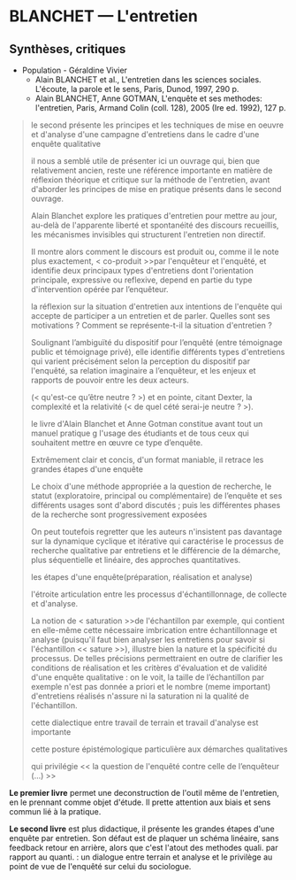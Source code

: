 # BLANCHET — L'entretien

## Synthèses, critiques

* Population - Géraldine Vivier
  * Alain BLANCHET et al., L'entretien dans les sciences sociales. L'écoute, la parole et le sens, Paris, Dunod, 1997, 290 p. 
  * Alain BLANCHET, Anne GOTMAN, L'enquête et ses methodes: l'entretien, Paris, Armand Colin \(coll. 128\), 2005 \(Ire ed. 1992\), 127 p.

> le second présente les principes et les techniques de mise en oeuvre et d'analyse d'une campagne d'entretiens dans le cadre d'une enquête qualitative
>
> il nous a semblé utile de présenter ici un ouvrage qui, bien que relativement ancien, reste une référence importante en matière de réflexion théorique et critique sur la méthode de l'entretien, avant d'aborder les principes de mise en pratique présents dans le second ouvrage.
>
> Alain Blanchet explore les pratiques d'entretien pour mettre au jour, au-delà de l'apparente liberté et spontanéité des discours recueillis, les mécanismes invisibles qui structurent l'entretien non directif.
>
> II montre alors comment le discours est produit ou, comme il le note plus exactement, &lt; co-produit &gt;&gt;par l'enquêteur et l'enquêté, et identifie deux principaux types d'entretiens dont l'orientation principale, expressive ou reflexive, depend en partie du type d'intervention opérée par l’enquêteur.
>
> la réflexion sur la situation d'entretien aux intentions de l'enquête qui accepte de participer a un entretien et de parler. Quelles sont ses motivations ? Comment se représente-t-il la situation d'entretien ?
>
> Soulignant l’ambiguïté du dispositif pour l’enquêté \(entre témoignage public et témoignage privé\), elle identifie différents types d'entretiens qui varient précisément selon la perception du dispositif par l'enquêté, sa relation imaginaire a l’enquêteur, et les enjeux et rapports de pouvoir entre les deux acteurs.
>
> \(&lt; qu'est-ce qu’être neutre ? &gt;\) et en pointe, citant Dexter, la complexité et la relativité \(&lt; de quel cété serai-je neutre ? &gt;\).
>
> le livre d'Alain Blanchet et Anne Gotman constitue avant tout un manuel pratique g l'usage des étudiants et de tous ceux qui souhaitent mettre en œuvre ce type d’enquête.
>
> Extrêmement clair et concis, d'un format maniable, il retrace les grandes étapes d'une enquête
>
> Le choix d'une méthode appropriée a la question de recherche, le statut \(exploratoire, principal ou complémentaire\) de l’enquête et ses différents usages sont d'abord discutés ; puis les différentes phases de la recherche sont progressivement exposées
>
> On peut toutefois regretter que les auteurs n'insistent pas davantage sur la dynamique cyclique et itérative qui caractérise le processus de recherche qualitative par entretiens et le différencie de la démarche, plus séquentielle et linéaire, des approches quantitatives.
>
> les étapes d'une enquête\(préparation, réalisation et analyse\)
>
> l'étroite articulation entre les processus d'échantillonnage, de collecte et d'analyse.
>
> La notion de &lt; saturation &gt;&gt;de l'échantillon par exemple, qui contient en elle-même cette nécessaire imbrication entre échantillonnage et analyse \(puisqu'il faut bien analyser les entretiens pour savoir si l'échantillon &lt;&lt; sature &gt;&gt;\), illustre bien la nature et la spécificité du processus. De telles précisions permettraient en outre de clarifier les conditions de réalisation et les critères d'évaluation et de validité d'une enquête qualitative : on le voit, la taille de l’échantillon par exemple n'est pas donnée a priori et le nombre \(meme important\) d'entretiens réalisés n'assure ni la saturation ni la qualité de l'échantillon.
>
> cette dialectique entre travail de terrain et travail d'analyse est importante
>
> cette posture épistémologique particulière aux démarches qualitatives
>
> qui privilégie &lt;&lt; la question de l'enquêté contre celle de l’enquêteur \(...\) &gt;&gt;

**Le premier livre** permet une deconstruction de l'outil même de l'entretien, en le prennant comme objet d'étude. Il prette attention aux biais et sens commun lié à la pratique.

**Le second livre** est plus didactique, il présente les grandes étapes d'une enquête par entretien. Son défaut est de plaquer un schéma linéaire, sans feedback retour en arrière, alors que c'est l'atout des methodes quali. par rapport au quanti. : un dialogue entre terrain et analyse et le privilège au point de vue de l'enquêté sur celui du sociologue.

